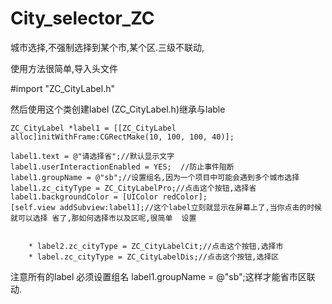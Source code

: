 # City_selector_ZC
城市选择,不强制选择到某个市,某个区.三级不联动,

使用方法很简单,导入头文件

#import "ZC_CityLabel.h"

然后使用这个类创建label  (ZC_CityLabel.h)继承与lable 


    ZC_CityLabel *label1 = [[ZC_CityLabel alloc]initWithFrame:CGRectMake(10, 100, 100, 40)];

    label1.text = @"请选择省";//默认显示文字
    label1.userInteractionEnabled = YES;  //防止事件阻断
    label1.groupName = @"sb";//设置组名,因为一个项目中可能会遇到多个城市选择
    label1.zc_cityType = ZC_CityLabelPro;//点击这个按钮,选择省
    label1.backgroundColor = [UIColor redColor];
    [self.view addSubview:label1];//这个label立刻就显示在屏幕上了,当你点击的时候就可以选择 省了,那如何选择市以及区呢,很简单  设置 
    
    
        * label2.zc_cityType = ZC_CityLabelCit;//点击这个按钮,选择市
        * label.zc_cityType = ZC_CityLabelDis;//点击这个按钮,选择区


注意所有的label 必须设置组名  label1.groupName = @"sb";这样才能省市区联动.
